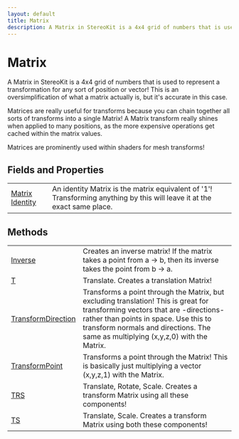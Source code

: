 ```yaml
---
layout: default
title: Matrix
description: A Matrix in StereoKit is a 4x4 grid of numbers that is used to represent a transformation for any sort of position or vector! This is an oversimplification of what a matrix actually is, but it's accurate in this case.  Matrices are really useful for transforms because you can chain together all sorts of transforms into a single Matrix! A Matrix transform really shines when applied to many positions, as the more expensive operations get cached within the matrix values.  Matrices are prominently used within shaders for mesh transforms!
---
```

# Matrix

A Matrix in StereoKit is a 4x4 grid of numbers that is used to represent
a transformation for any sort of position or vector! This is an oversimplification
of what a matrix actually is, but it's accurate in this case.

Matrices are really useful for transforms because you can chain together all sorts
of transforms into a single Matrix! A Matrix transform really shines when applied to
many positions, as the more expensive operations get cached within the matrix values.

Matrices are prominently used within shaders for mesh transforms!


## Fields and Properties

|  |  |
|--|--|
|[Matrix]({{site.url}}/Pages/Reference/Matrix.html) [Identity]({{site.url}}/Pages/Reference/Matrix/Identity.html)|An identity Matrix is the matrix equivalent of '1'! Transforming anything by this will leave it at the exact same place.|



## Methods

|  |  |
|--|--|
|[Inverse]({{site.url}}/Pages/Reference/Matrix/Inverse.html)|Creates an inverse matrix! If the matrix takes a point from a -> b, then its inverse takes the point from b -> a.|
|[T]({{site.url}}/Pages/Reference/Matrix/T.html)|Translate. Creates a translation Matrix!|
|[TransformDirection]({{site.url}}/Pages/Reference/Matrix/TransformDirection.html)|Transforms a point through the Matrix, but excluding translation! This is great for transforming vectors that are -directions- rather than points in space. Use this to transform normals and directions. The same as multiplying (x,y,z,0) with the Matrix.|
|[TransformPoint]({{site.url}}/Pages/Reference/Matrix/TransformPoint.html)|Transforms a point through the Matrix! This is basically just multiplying a vector (x,y,z,1) with the Matrix.|
|[TRS]({{site.url}}/Pages/Reference/Matrix/TRS.html)|Translate, Rotate, Scale. Creates a transform Matrix using all these components!|
|[TS]({{site.url}}/Pages/Reference/Matrix/TS.html)|Translate, Scale. Creates a transform Matrix using both these components!|


